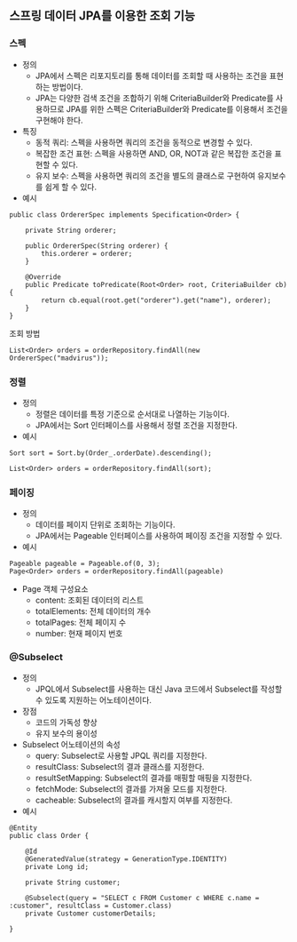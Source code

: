 ## 스프링 데이터 JPA를 이용한 조회 기능
### 스펙
* 정의
  * JPA에서 스펙은 리포지토리를 통해 데이터를 조회할 때 사용하는 조건을 표현하는 방법이다.
  * JPA는 다양한 검색 조건을 조합하기 위해 CriteriaBuilder와 Predicate를 사용하므로 JPA를 위한 스펙은 CriteriaBuilder와 Predicate를 이용해서 조건을 구현해야 한다.
* 특징
  * 동적 쿼리: 스펙을 사용하면 쿼리의 조건을 동적으로 변경할 수 있다.
  * 복잡한 조건 표현: 스펙을 사용하면 AND, OR, NOT과 같은 복잡한 조건을 표현할 수 있다.
  * 유지 보수: 스펙을 사용하면 쿼리의 조건을 별도의 클래스로 구현하여 유지보수를 쉽게 할 수 있다.
* 예시
```
public class OrdererSpec implements Specification<Order> {

    private String orderer;

    public OrdererSpec(String orderer) {
        this.orderer = orderer;
    }

    @Override
    public Predicate toPredicate(Root<Order> root, CriteriaBuilder cb) {
        return cb.equal(root.get("orderer").get("name"), orderer);
    }
}
```
조회 방법
```
List<Order> orders = orderRepository.findAll(new OrdererSpec("madvirus"));

```


### 정렬
* 정의
  * 정렬은 데이터를 특정 기준으로 순서대로 나열하는 기능이다. 
  * JPA에서는 Sort 인터페이스를 사용해서 정렬 조건을 지정한다.
* 예시
```
Sort sort = Sort.by(Order_.orderDate).descending();

List<Order> orders = orderRepository.findAll(sort);

```

### 페이징
* 정의
  * 데이터를 페이지 단위로 조회하는 기능이다.
  * JPA에서는 Pageable 인터페이스를 사용하여 페이징 조건을 지정할 수 있다.
* 예시
```
Pageable pageable = Pageable.of(0, 3);
Page<Order> orders = orderRepository.findAll(pageable)
```
* Page 객체 구성요소
  * content: 조회된 데이터의 리스트
  * totalElements: 전체 데이터의 개수
  * totalPages: 전체 페이지 수
  * number: 현재 페이지 번호

### @Subselect
* 정의
  * JPQL에서 Subselect를 사용하는 대신 Java 코드에서 Subselect를 작성할 수 있도록 지원하는 어노테이션이다.
* 장점
  * 코드의 가독성 향상
  * 유지 보수의 용이성
* Subselect 어노테이션의 속성
  * query: Subselect로 사용할 JPQL 쿼리를 지정한다.
  * resultClass: Subselect의 결과 클래스를 지정한다.
  * resultSetMapping: Subselect의 결과를 매핑할 매핑을 지정한다.
  * fetchMode: Subselect의 결과를 가져올 모드를 지정한다.
  * cacheable: Subselect의 결과를 캐시할지 여부를 지정한다.
* 예시
```
@Entity
public class Order {

    @Id
    @GeneratedValue(strategy = GenerationType.IDENTITY)
    private Long id;

    private String customer;

    @Subselect(query = "SELECT c FROM Customer c WHERE c.name = :customer", resultClass = Customer.class)
    private Customer customerDetails;

}
```

